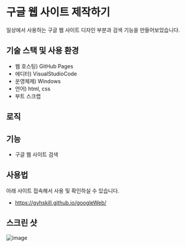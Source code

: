 # 구글 웹 사이트 제작하기   
일상에서 사용하는 구글 웹 사이트 디자인 부분과 검색 기능을 만들어보았습니다.    

## 기술 스택 및 사용 환경  
- 웹 호스팅) GitHub Pages  
- 에디터) VisualStudioCode  
- 운영체제) Windows  
- 언어) html, css
- 부트 스크랩

## 로직

## 기능  
- 구글 웹 사이트 검색 

## 사용법  
아래 사이트 접속해서 사용 및 확인하실 수 있습니다. 
- https://gyhskill.github.io/googleWeb/  

## 스크린 샷
![image](https://user-images.githubusercontent.com/80309650/164955829-b1ea54bb-6566-49fa-8491-0cf3d35d157a.png)  

